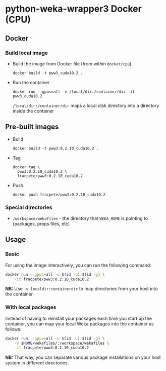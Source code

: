 # python-weka-wrapper3 Docker (CPU)

## Docker

### Build local image

* Build the image from Docker file (from within `docker/cpu`)

  ```commandline
  docker build -t pww3_cuda10.2 .
  ```
  
* Run the container

  ```commandline
  docker run --gpus=all -v /local/dir:/container/dir -it pww3_cuda10.2
  ```
  `/local/dir:/container/dir` maps a local disk directory into a directory inside the container

## Pre-built images

* Build

  ```commandline
  docker build -t pww3:0.2.10_cuda10.2 .
  ```
  
* Tag

  ```commandline
  docker tag \
    pww3:0.2.10_cuda10.2 \
    fracpete/pww3:0.2.10_cuda10.2
  ```
  
* Push

  ```commandline
  docker push fracpete/pww3:0.2.10_cuda10.2
  ```

### Special directories

* `/workspace/wekafiles` - the directory that `WEKA_HOME` is pointing to (packages, props files, etc) 


## Usage

### Basic

For using the image interactively, you can run the following command: 

```bash
docker run --gpus=all -u $(id -u):$(id -g) \
    -it fracpete/pww3:0.2.10_cuda10.2
```

**NB:** Use `-v localdir:containerdir` to map directories from your host into the container.

### With local packages

Instead of having to reinstall your packages each time you start up the container, 
you can map your local Weka packages into the container as follows: 

```bash
docker run --gpus=all -u $(id -u):$(id -g) \
    -v $HOME/wekafiles/:/workspace/wekafiles \
    -it fracpete/pww3:0.2.10_cuda10.2
```

**NB:** That way, you can separate various package installations on your host system
in different directories.
